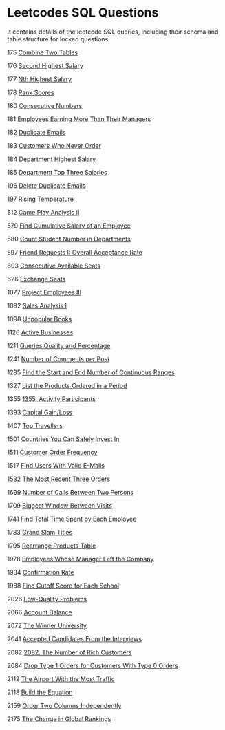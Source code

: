 # Leetcodes SQL Questions

It contains details of the leetcode SQL queries, including their schema and table structure for locked questions.

175 [Combine Two Tables](https://github.com/developer-Akhil/sql_leetcodes/blob/main/leetcode_175.md)

176 [Second Highest Salary](https://github.com/developer-Akhil/sql_leetcodes/blob/main/leetcode_176.md)

177 [Nth Highest Salary](https://github.com/developer-Akhil/sql_leetcodes/blob/main/leetcode_177.md)

178 [Rank Scores](https://github.com/developer-Akhil/sql_leetcodes/blob/main/leetcode_178.md)

180 [Consecutive Numbers](https://github.com/developer-Akhil/sql_leetcodes/blob/main/leetcode_180.md)

181 [Employees Earning More Than Their Managers](https://github.com/developer-Akhil/sql_leetcodes/blob/main/leetcode_181.md)

182 [Duplicate Emails](https://github.com/developer-Akhil/sql_leetcodes/blob/main/leetcode_182.md)

183 [Customers Who Never Order](https://github.com/developer-Akhil/sql_leetcodes/blob/main/leetcode_183.md)

184 [Department Highest Salary](https://leetcode.com/problems/department-highest-salary/description/)

185 [Department Top Three Salaries](https://github.com/developer-Akhil/sql_leetcodes/blob/main/leetcode_185.md)

196 [Delete Duplicate Emails](https://leetcode.com/problems/delete-duplicate-emails/description/)

197 [Rising Temperature](https://github.com/developer-Akhil/sql_leetcodes/blob/main/leetcode_197.md)

512 [Game Play Analysis II](https://github.com/developer-Akhil/sql_leetcodes/blob/main/leetcode_512.md)

579 [Find Cumulative Salary of an Employee](https://github.com/developer-Akhil/sql_leetcodes/blob/main/leetcode_579.md)

580 [Count Student Number in Departments](https://github.com/developer-Akhil/sql_leetcodes/blob/main/leetcode_580.md)

597 [Friend Requests I: Overall Acceptance Rate](https://github.com/developer-Akhil/sql_leetcodes/blob/main/leetcode_597.md)

603 [Consecutive Available Seats](https://github.com/developer-Akhil/sql_leetcodes/blob/main/leetcode_603.md)

626 [Exchange Seats](https://github.com/developer-Akhil/sql_leetcodes/blob/main/leetcode_626.md)

1077 [Project Employees III](https://github.com/developer-Akhil/sql_leetcodes/blob/main/leetcode_1077.md) 

1082 [Sales Analysis I](https://github.com/developer-Akhil/sql_leetcodes/blob/main/leetcode_1082.md)

1098 [Unpopular Books](https://github.com/developer-Akhil/sql_leetcodes/blob/main/leetcode_1098.md)

1126 [Active Businesses](https://github.com/developer-Akhil/sql_leetcodes/blob/main/leetcode_1126.md) 

1211 [Queries Quality and Percentage](https://github.com/developer-Akhil/sql_leetcodes/blob/main/leetcode_1211.md)

1241 [Number of Comments per Post](https://github.com/developer-Akhil/sql_leetcodes/blob/main/leetcode_1241.md)

1285 [Find the Start and End Number of Continuous Ranges](https://github.com/developer-Akhil/sql_leetcodes/blob/main/leetcode_1285.md)

1327 [List the Products Ordered in a Period](https://github.com/developer-Akhil/sql_leetcodes/blob/main/leetcode_1327.md)

1355 [1355. Activity Participants](https://github.com/developer-Akhil/sql_leetcodes/blob/main/leetcode_1335.md)

1393 [Capital Gain/Loss](https://github.com/developer-Akhil/sql_leetcodes/blob/main/leetcode_1393.md)

1407 [Top Travellers](https://github.com/developer-Akhil/sql_leetcodes/blob/main/leetcode_1407.md)

1501 [Countries You Can Safely Invest In](https://github.com/developer-Akhil/sql_leetcodes/blob/main/leetcode_1501.md)

1511 [Customer Order Frequency](https://github.com/developer-Akhil/sql_leetcodes/blob/main/leetcode_1511.md)

1517 [Find Users With Valid E-Mails](https://github.com/developer-Akhil/sql_leetcodes/blob/main/leetcode_1517.md)

1532 [The Most Recent Three Orders](https://github.com/developer-Akhil/sql_leetcodes/blob/main/leetcode_1532.md)

1699 [Number of Calls Between Two Persons](https://github.com/developer-Akhil/sql_leetcodes/blob/main/leetcode_1699.md)

1709 [Biggest Window Between Visits](https://github.com/developer-Akhil/sql_leetcodes/blob/main/leetcode_1709.md)

1741 [Find Total Time Spent by Each Employee](https://github.com/developer-Akhil/sql_leetcodes/blob/main/leetcode_1741.md)

1783 [Grand Slam Titles](https://github.com/developer-Akhil/sql_leetcodes/blob/main/leetcode_1783.md)

1795 [Rearrange Products Table](https://github.com/developer-Akhil/sql_leetcodes/blob/main/leetcode_1795.md)

1978 [Employees Whose Manager Left the Company](https://github.com/developer-Akhil/sql_leetcodes/blob/main/leetcode_1978.md)

1934 [Confirmation Rate](https://github.com/developer-Akhil/sql_leetcodes/blob/main/leetcode_1934.md)

1988 [Find Cutoff Score for Each School](https://github.com/developer-Akhil/sql_leetcodes/blob/main/leetcode_1988.md)

2026 [Low-Quality Problems](https://github.com/developer-Akhil/sql_leetcodes/blob/main/leetcode_2026.md)

2066 [Account Balance](https://github.com/developer-Akhil/sql_leetcodes/blob/main/leetcode_2066.md)

2072 [The Winner University](https://github.com/developer-Akhil/sql_leetcodes/blob/main/leetcode_2072.md)

2041 [Accepted Candidates From the Interviews](https://github.com/developer-Akhil/sql_leetcodes/blob/main/leetcode_2041.md)

2082 [2082. The Number of Rich Customers](https://github.com/developer-Akhil/sql_leetcodes/blob/main/leetcode_2082.md)

2084 [Drop Type 1 Orders for Customers With Type 0 Orders](https://github.com/developer-Akhil/sql_leetcodes/blob/main/leetcode_2084.md)

2112 [The Airport With the Most Traffic](https://github.com/developer-Akhil/sql_leetcodes/blob/main/leetcode_2112.md)

2118 [Build the Equation](https://github.com/developer-Akhil/sql_leetcodes/blob/main/leetcode_2118.md)

2159 [Order Two Columns Independently](https://github.com/developer-Akhil/sql_leetcodes/blob/main/leetcode_2159.md)

2175 [The Change in Global Rankings](https://github.com/developer-Akhil/sql_leetcodes/blob/main/leetcode_2175.md)
